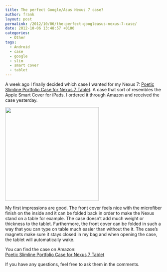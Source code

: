 ```yaml
---
title: The perfect Google/Asus Nexus 7 case?
author: frank
layout: post
permalink: /2012/10/06/the-perfect-googleasus-nexus-7-case/
date: 2012-10-06 13:48:57 +0100
categories:
  - Other
tags:
  - Android
  - case
  - google
  - slim
  - smart cover
  - tablet
---
```

A week ago I finally decided which case I wanted for my Nexus 7: <a href="http://www.amazon.co.uk/gp/product/B008NMCPTQ/ref=as_li_qf_sp_asin_tl?ie=UTF8&camp=1634&creative=6738&creativeASIN=B008NMCPTQ&linkCode=as2&tag=frankgroeneve-21" target="_blank">Poetic Slimline Portfolio Case for Nexus 7 Tablet</a>. A case that sort of resembles the Apple Smart Cover for iPads. I ordered it through Amazon and received the case yesterday.

[<img class="alignnone size-medium wp-image-323" title="Poetic Slimline Case for Nexus 7" src="http://frankgroeneveld.nl/wp-content/uploads/2012/10/0001978_slimline_google_nexus_71-300x300.jpeg" alt="" width="300" height="300" />][1]

My first impressions are good. The front cover feels nice with the microfiber finish on the inside and it can be folded back in order to make the Nexus stand on a table for example. The case doesn&#8217;t add much weight or thickness to the tablet. Furthermore, the front cover can be folded in such a way that you can type on table much easier than without the it. The case&#8217;s magnets make sure it stays closed in my bag and when opening the case, the tablet will automatically wake.

You can find the case on Amazon:  
<a href="http://www.amazon.co.uk/gp/product/B008NMCPTQ/ref=as_li_qf_sp_asin_tl?ie=UTF8&camp=1634&creative=6738&creativeASIN=B008NMCPTQ&linkCode=as2&tag=frankgroeneve-21" target="_blank">Poetic Slimline Portfolio Case for Nexus 7 Tablet</a>

If you have any questions, feel free to ask them in the comments.

 [1]: http://frankgroeneveld.nl/wp-content/uploads/2012/10/0001978_slimline_google_nexus_71.jpeg
